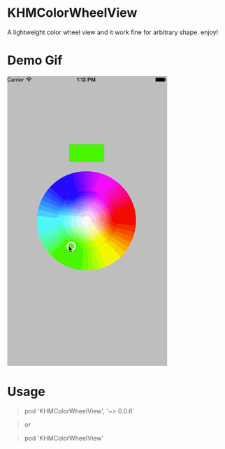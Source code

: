 # KHMColorWheelView

A lightweight color wheel view and it work fine for arbitrary shape. enjoy!

# Demo Gif

![KHMColorWheelView](./KHMColorWheel.gif)

# Usage

> pod 'KHMColorWheelView', '~> 0.0.6'

> or

> pod 'KHMColorWheelView'
